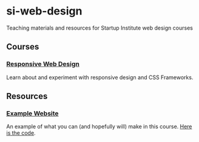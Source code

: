 # si-web-design

Teaching materials and resources for Startup Institute web design courses


## Courses

### [Responsive Web Design](http://farheen.website/rwd)

Learn about and experiment with responsive design and CSS Frameworks.


## Resources

### [Example Website](https://si-web-design.herokuapp.com/content/attachments/landing-page-template/index.html)

An example of what you can (and hopefully will) make in this course. [Here is the code](https://github.com/fma2/si-web-design/tree/master/responsive-design/content/attachments/landing-page-template).
